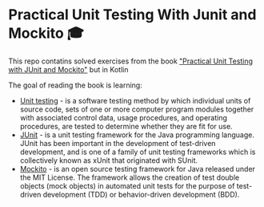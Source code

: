 # Practical Unit Testing With Junit and Mockito 🎓

This repo contatins solved exercises from the book ["Practical Unit Testing with JUnit and Mockito"](https://www.amazon.com/Practical-Unit-Testing-JUnit-Mockito/dp/8393489393) but in Kotlin

The goal of reading the book is learning:
* [Unit testing](https://en.wikipedia.org/wiki/Unit_testing) -  is a software testing method by which individual units of source code, sets of one or more computer program modules together with associated control data, usage procedures, and operating procedures, are tested to determine whether they are fit for use.
* [JUnit](https://junit.org/junit5/) -  is a unit testing framework for the Java programming language. JUnit has been important in the development of test-driven development, and is one of a family of unit testing frameworks which is collectively known as xUnit that originated with SUnit.
* [Mockito](https://site.mockito.org/) - is an open source testing framework for Java released under the MIT License. The framework allows the creation of test double objects (mock objects) in automated unit tests for the purpose of test-driven development (TDD) or behavior-driven development (BDD).
